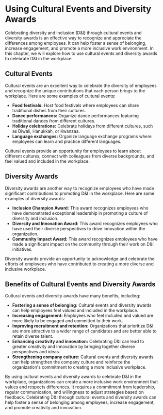Using Cultural Events and Diversity Awards
==========================================================================================

Celebrating diversity and inclusion (D\&I) through cultural events and diversity awards is an effective way to recognize and appreciate the differences among employees. It can help foster a sense of belonging, increase engagement, and promote a more inclusive work environment. In this chapter, we will explore how to use cultural events and diversity awards to celebrate D\&I in the workplace.

Cultural Events
---------------

Cultural events are an excellent way to celebrate the diversity of employees and recognize the unique contributions that each person brings to the workplace. Here are some examples of cultural events:

* **Food festivals:** Host food festivals where employees can share traditional dishes from their cultures.
* **Dance performances:** Organize dance performances featuring traditional dances from different cultures.
* **Holiday celebrations:** Celebrate holidays from different cultures, such as Diwali, Hanukkah, or Kwanzaa.
* **Language exchanges:** Organize language exchange programs where employees can learn and practice different languages.

Cultural events provide an opportunity for employees to learn about different cultures, connect with colleagues from diverse backgrounds, and feel valued and included in the workplace.

Diversity Awards
----------------

Diversity awards are another way to recognize employees who have made significant contributions to promoting D\&I in the workplace. Here are some examples of diversity awards:

* **Inclusion Champion Award:** This award recognizes employees who have demonstrated exceptional leadership in promoting a culture of diversity and inclusion.
* **Diversity and Innovation Award:** This award recognizes employees who have used their diverse perspectives to drive innovation within the organization.
* **Community Impact Award:** This award recognizes employees who have made a significant impact on the community through their work on D\&I initiatives.

Diversity awards provide an opportunity to acknowledge and celebrate the efforts of employees who have contributed to creating a more diverse and inclusive workplace.

Benefits of Cultural Events and Diversity Awards
------------------------------------------------

Cultural events and diversity awards have many benefits, including:

* **Fostering a sense of belonging:** Cultural events and diversity awards can help employees feel valued and included in the workplace.
* **Increasing engagement:** Employees who feel included and valued are more likely to be engaged and committed to their work.
* **Improving recruitment and retention:** Organizations that prioritize D\&I are more attractive to a wider range of candidates and are better able to retain diverse talent.
* **Enhancing creativity and innovation:** Celebrating D\&I can lead to greater creativity and innovation by bringing together diverse perspectives and ideas.
* **Strengthening company culture:** Cultural events and diversity awards can help strengthen the company culture and reinforce the organization's commitment to creating a more inclusive workplace.

By using cultural events and diversity awards to celebrate D\&I in the workplace, organizations can create a more inclusive work environment that values and respects differences. It requires a commitment from leadership, regular communication, and willingness to adjust strategies based on feedback. Celebrating D\&I through cultural events and diversity awards can help foster a sense of belonging among employees, increase engagement, and promote creativity and innovation.
